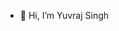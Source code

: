 - 👋 Hi, I’m Yuvraj Singh

<!---
YuvrajSingh0/YuvrajSingh0 is a ✨ special ✨ repository because its `README.md` (this file) appears on your GitHub profile.
You can click the Preview link to take a look at your changes.
--->
